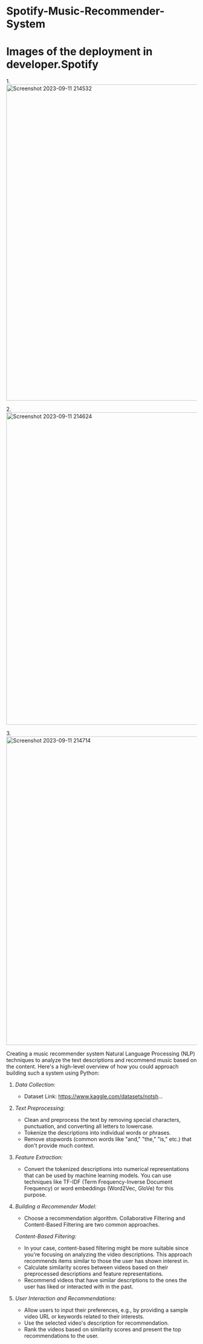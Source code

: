 # Spotify-Music-Recommender-System

# Images of the deployment in developer.Spotify
1.<img width="836" alt="Screenshot 2023-09-11 214532" src="https://github.com/PavanRaju7/Spotify-Music-Recommender-System/assets/137611634/ba502835-0fa9-442d-a07d-eac49e27af46">


2.<img width="826" alt="Screenshot 2023-09-11 214624" src="https://github.com/PavanRaju7/Spotify-Music-Recommender-System/assets/137611634/932b3b21-6b58-43d9-a1b4-3f796cbd483c">


3.<img width="816" alt="Screenshot 2023-09-11 214714" src="https://github.com/PavanRaju7/Spotify-Music-Recommender-System/assets/137611634/6cb446ba-4fbc-43c5-9c47-f38da8634fcd">


Creating a music recommender system Natural Language Processing (NLP) techniques to analyze the text descriptions and recommend music based on the content. Here's a high-level overview of how you could approach building such a system using Python:

1. *Data Collection:*
   - Dataset Link: https://www.kaggle.com/datasets/notsh...

2. *Text Preprocessing:*
   - Clean and preprocess the text by removing special characters, punctuation, and converting all letters to lowercase.
   - Tokenize the descriptions into individual words or phrases.
   - Remove stopwords (common words like "and," "the," "is," etc.) that don't provide much context.

3. *Feature Extraction:*
   - Convert the tokenized descriptions into numerical representations that can be used by machine learning models. You can use techniques like TF-IDF (Term Frequency-Inverse Document Frequency) or word embeddings (Word2Vec, GloVe) for this purpose.

4. *Building a Recommender Model:*
   - Choose a recommendation algorithm. Collaborative Filtering and Content-Based Filtering are two common approaches.
   
   *Content-Based Filtering:*
   - In your case, content-based filtering might be more suitable since you're focusing on analyzing the video descriptions. This approach recommends items similar to those the user has shown interest in.
   - Calculate similarity scores between videos based on their preprocessed descriptions and feature representations.
   - Recommend videos that have similar descriptions to the ones the user has liked or interacted with in the past.

5. *User Interaction and Recommendations:*
   - Allow users to input their preferences, e.g., by providing a sample video URL or keywords related to their interests.
   - Use the selected video's description for recommendation.
   - Rank the videos based on similarity scores and present the top recommendations to the user.
